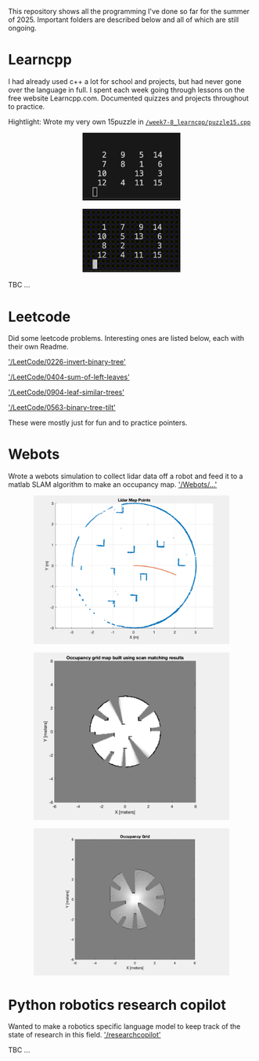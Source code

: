 This repository shows all the programming I've done so far for the summer of 2025. Important folders are described below and all of which are still ongoing.

# Learncpp 

I had already used c++ a lot for school and projects, but had never gone over the language in full. I spent each week going through lessons on the free website Learncpp.com. Documented quizzes and projects throughout to practice.

Hightlight: Wrote my very own 15puzzle in [`/week7-8_learncpp/puzzle15.cpp`](week7-8_learncpp/puzzle15.cpp/)

  <p align="center">
  <img src=images/img1.png  width="200" />
</p>

<p align="center">
  <img src=images/game1.gif  width="200" />
</p>

TBC ...


# Leetcode

Did some leetcode problems. Interesting ones are listed below, each with their own Readme.

['/LeetCode/0226-invert-binary-tree'](LeetCode/0226-invert-binary-tree/)

['/LeetCode/0404-sum-of-left-leaves'](LeetCode/0404-sum-of-left-leaves/)

['/LeetCode/0904-leaf-similar-trees'](LeetCode/0904-leaf-similar-trees/)

['/LeetCode/0563-binary-tree-tilt'](LeetCode/0563-binary-tree-tilt/)

These were mostly just for fun and to practice pointers.

# Webots

Wrote a webots simulation to collect lidar data off a robot and feed it to a matlab SLAM algorithm to make an occupancy map. ['/Webots/...'](Webots/SLAMpart1/controllers/turtlebot3_ostacle_avoidance/)

 <p align="center">
  <img src=images/img2.png  width="400" />
</p>

 <p align="center">
  <img src=images/img3.png  width="400" />
</p>

<p align="center">
  <img src=Webots/SLAMpart1/controllers/turtlebot3_ostacle_avoidance/occupancy_map.gif  width="400" />
</p>

# Python robotics research copilot

Wanted to make a robotics specific language model to keep track of the state of research in this field. ['/researchcopilot'](researchcopilot/)


TBC ...
